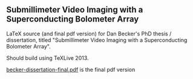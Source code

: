 Submillimeter Video Imaging with a Superconducting Bolometer Array
------------------------------------------------------------------

LaTeX source (and final pdf version) for Dan Becker's PhD thesis / dissertation, titled "Submillimeter Video Imaging with a Superconducting Bolometer Array".

Should build using TeXLive 2013.

[becker-dissertation-final.pdf](becker-dissertation-final.pdf) is the final pdf version
